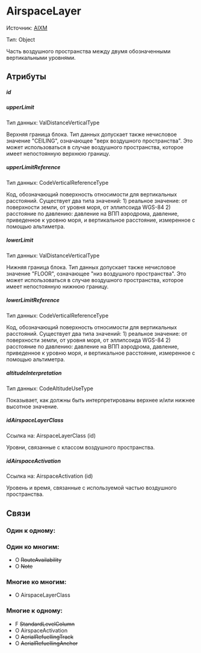 AirspaceLayer
===============
Источник: [AIXM](https://extranet.eurocontrol.int/http://webprisme.cfmu.eurocontrol.int/aixmwiki_public/bin/view/AIXM/Class_AirspaceLayer)

Тип: Object

Часть воздушного пространства между двумя обозначенными вертикальными уровнями.

## Атрибуты

##### id

##### upperLimit
Тип данных: ValDistanceVerticalType

Верхняя граница блока. Тип данных допускает также нечисловое значение "CEILING", означающее "верх воздушного пространства". Это может использоваться в случае воздушного пространства, которое имеет непостоянную верхнюю границу.

##### upperLimitReference
Тип данных: CodeVerticalReferenceType

Код, обозначающий поверхность относимости для вертикальных расстояний.
Существует два типа значений: 1) реальное значение: от поверхности земли, от уровня моря, от эллипсоида WGS-84 2) расстояние по давлению: давление на ВПП аэродрома, давление, приведенное к уровню моря, и вертикальное расстояние, измеренное с помощью альтиметра.

##### lowerLimit
Тип данных: ValDistanceVerticalType

Нижняя граница блока. Тип данных допускает также нечисловое значение "FLOOR", означающее "низ воздушного пространства". Это может использоваться в случае воздушного пространства, которое имеет непостоянную нижнюю границу.

##### lowerLimitReference
Тип данных: CodeVerticalReferenceType

Код, обозначающий поверхность относимости для вертикальных расстояний.
Существует два типа значений: 1) реальное значение: от поверхности земли, от уровня моря, от эллипсоида WGS-84 2) расстояние по давлению: давление на ВПП аэродрома, давление, приведенное к уровню моря, и вертикальное расстояние, измеренное с помощью альтиметра.

##### altitudeInterpretation
Тип данных: CodeAltitudeUseType

Показывает, как должны быть интерпретированы верхнее и/или нижнее высотное значение.

##### idAirspaceLayerClass
Ссылка на:  AirspaceLayerClass (id)

Уровни, связанные с классом воздушного пространства.

##### idAirspaceActivation
Ссылка на: AirspaceActivation (id)

Уровень и время, связанные с используемой частью воздушного пространства.

## Связи

### Один к одному:

### Один ко многим:

- O ~~RouteAvailability~~
- O ~~Note~~

### Многие ко многим:

- O AirspaceLayerClass

### Многие к одному:

- F ~~StandardLevelColumn~~
- O AirspaceActivation
- O ~~AerialRefuellingTrack~~
- O ~~AerialRefuellingAnchor~~


